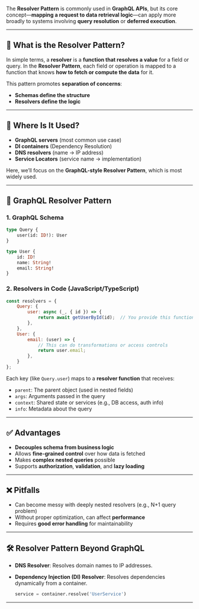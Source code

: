 The **Resolver Pattern** is commonly used in **GraphQL APIs**, but its core concept—**mapping a request to data retrieval logic**—can apply more broadly to systems involving **query resolution** or **deferred execution**.

---

## 🧩 What is the Resolver Pattern?

In simple terms, a **resolver** is a **function that resolves a value** for a field or query. In the **Resolver Pattern**, each field or operation is mapped to a function that knows **how to fetch or compute the data** for it.

This pattern promotes **separation of concerns**:

* **Schemas define the structure**
* **Resolvers define the logic**

---

## 🔧 Where Is It Used?

* **GraphQL servers** (most common use case)
* **DI containers** (Dependency Resolution)
* **DNS resolvers** (name → IP address)
* **Service Locators** (service name → implementation)

Here, we’ll focus on the **GraphQL-style Resolver Pattern**, which is most widely used.

---

## 🧬 GraphQL Resolver Pattern

### 1. **GraphQL Schema**

```graphql
type Query {
    user(id: ID!): User
}

type User {
    id: ID!
    name: String!
    email: String!
}
```

### 2. **Resolvers in Code (JavaScript/TypeScript)**

```js
const resolvers = {
    Query: {
        user: async (_, { id }) => {
            return await getUserById(id);  // You provide this function
        },
    },
    User: {
        email: (user) => {
            // This can do transformations or access controls
            return user.email;
        },
    }
};
```

Each key (like `Query.user`) maps to a **resolver function** that receives:

* `parent`: The parent object (used in nested fields)
* `args`: Arguments passed in the query
* `context`: Shared state or services (e.g., DB access, auth info)
* `info`: Metadata about the query

---

## ✅ Advantages

* **Decouples schema from business logic**
* Allows **fine-grained control** over how data is fetched
* Makes **complex nested queries** possible
* Supports **authorization**, **validation**, and **lazy loading**

---

## ❌ Pitfalls

* Can become messy with deeply nested resolvers (e.g., N+1 query problem)
* Without proper optimization, can affect **performance**
* Requires **good error handling** for maintainability

---

## 🛠️ Resolver Pattern Beyond GraphQL

* **DNS Resolver**: Resolves domain names to IP addresses.
* **Dependency Injection (DI) Resolver**: Resolves dependencies dynamically from a container.

    ```python
    service = container.resolve('UserService')
    ```

---